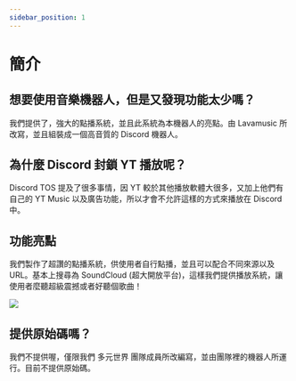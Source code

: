 ```yaml
---
sidebar_position: 1
---
```


# 簡介

## 想要使用音樂機器人，但是又發現功能太少嗎？
我們提供了，強大的點播系統，並且此系統為本機器人的亮點。由 Lavamusic 所改寫，並且組裝成一個高音質的 Discord 機器人。

## 為什麼 Discord 封鎖 YT 播放呢？
Discord TOS 提及了很多事情，因 YT 較於其他播放軟體大很多，又加上他們有自己的 YT Music 以及廣告功能，所以才會不允許這樣的方式來播放在 Discord 中。

## 功能亮點
我們製作了超讚的點播系統，供使用者自行點播，並且可以配合不同來源以及 URL。基本上搜尋為 SoundCloud (超大開放平台)，這樣我們提供播放系統，讓使用者麼聽超級震撼或者好聽個歌曲！

![](https://i.imgur.com/D7lUoKS.png)

## 提供原始碼嗎？
我們不提供喔，僅限我們 多元世界 團隊成員所改編寫，並由團隊裡的機器人所運行。目前不提供原始碼。